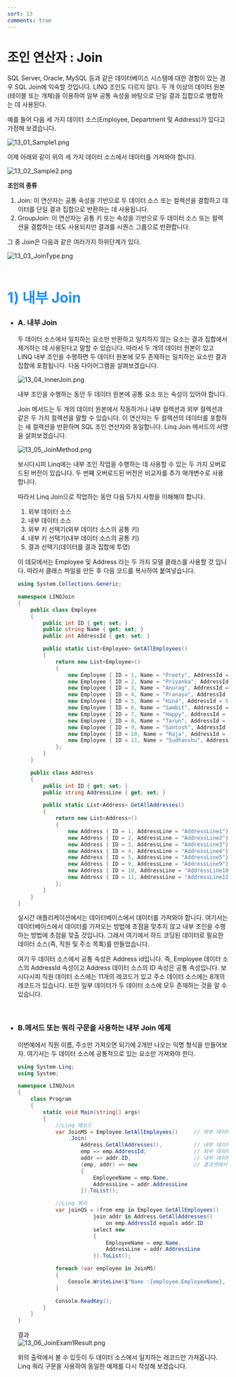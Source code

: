 ```yaml
---
sort: 13
comments: true
---
```


# 조인 연산자 : Join
SQL Server, Oracle, MySQL 등과 같은 데이터베이스 시스템에 대한 경험이 있는 경우 SQL Join에 익숙할 것입니다. LINQ 조인도 다르지 않다. 두 개 이상의 데이터 원본(테이블 또는 개체)을 이용하여 일부 공통 속성을 바탕으로 단일 결과 집합으로 병합하는 데 사용된다.

예를 들어 다음 세 가지 데이터 소스(Employee, Department 및 Address)가 있다고 가정해 보겠습니다.

![13_01_Sample1.png](image/13/13_01_Sample1.png)  

이제 아래와 같이 위의 세 가지 데이터 소스에서 데이터를 가져와야 합니다.

![13_02_Sample2.png](image/13/13_02_Sample2.png)  

**조인의 종류**  

1. Join: 이 연산자는 공통 속성을 기반으로 두 데이터 소스 또는 컬렉션을 결합하고 데이터를 단일 결과 집합으로 반환하는 데 사용됩니다.
2. GroupJoin: 이 연산자는 공통 키 또는 속성을 기반으로 두 데이터 소스 또는 컬렉션을 결합하는 데도 사용되지만 결과를 시퀀스 그룹으로 반환합니다.

그 중 Join은 다음과 같은 여러가지 하위단계가 있다.

![13_03_JoinType.png](image/13/13_03_JoinType.png)  


<br/>

## <font color='dodgerblue' size="6">1) 내부 Join</font>     

- ### A. 내부 Join
    두 데이터 소스에서 일치하는 요소만 반환하고 일치하지 않는 요소는 결과 집합에서 제거하는 데 사용된다고 말할 수 있습니다. 따라서 두 개의 데이터 원본이 있고 LINQ 내부 조인을 수행하면 두 데이터 원본에 모두 존재하는 일치하는 요소만 결과 집합에 포함됩니다. 다음 다이어그램을 살펴보겠습니다.

    ![13_04_InnerJoin.png](image/13/13_04_InnerJoin.png)  

    내부 조인을 수행하는 동안 두 데이터 원본에 공통 요소 또는 속성이 있어야 합니다.

    Join 메서드는 두 개의 데이터 원본에서 작동하거나 내부 컬렉션과 외부 컬렉션과 같은 두 가지 컬렉션을 말할 수 있습니다. 이 연산자는 두 컬렉션의 데이터를 포함하는 새 컬렉션을 반환하며 SQL 조인 연산자와 동일합니다. Linq Join 메서드의 서명을 살펴보겠습니다.

    ![13_05_JoinMethod.png](image/13/13_05_JoinMethod.png)  

    보시다시피 Linq에는 내부 조인 작업을 수행하는 데 사용할 수 있는 두 가지 오버로드된 버전이 있습니다. 두 번째 오버로드된 버전은 비교자를 추가 매개변수로 사용합니다.

    따라서 Linq Join으로 작업하는 동안 다음 5가지 사항을 이해해야 합니다.

    1. 외부 데이터 소스
    2. 내부 데이터 소스
    3. 외부 키 선택기(외부 데이터 소스의 공통 키)
    4. 내부 키 선택기(내부 데이터 소스의 공통 키)
    5. 결과 선택기(데이터를 결과 집합에 투영)

    이 데모에서는 Employee 및 Address 라는 두 가지 모델 클래스를 사용할 것 입니다. 따라서 클래스 파일을 만든 후 다음 코드를 복사하여 붙여넣습니다.

    ```cs
    using System.Collections.Generic;

    namespace LINQJoin
    {
        public class Employee
        {
            public int ID { get; set; }
            public string Name { get; set; }
            public int AddressId { get; set; }

            public static List<Employee> GetAllEmployees()
            {
                return new List<Employee>()
                {
                    new Employee { ID = 1, Name = "Preety", AddressId = 1 },
                    new Employee { ID = 2, Name = "Priyanka", AddressId = 2 },
                    new Employee { ID = 3, Name = "Anurag", AddressId = 3 },
                    new Employee { ID = 4, Name = "Pranaya", AddressId = 4 },
                    new Employee { ID = 5, Name = "Hina", AddressId = 5 },
                    new Employee { ID = 6, Name = "Sambit", AddressId = 6 },
                    new Employee { ID = 7, Name = "Happy", AddressId = 7},
                    new Employee { ID = 8, Name = "Tarun", AddressId = 8 },
                    new Employee { ID = 9, Name = "Santosh", AddressId = 9 },
                    new Employee { ID = 10, Name = "Raja", AddressId = 10},
                    new Employee { ID = 11, Name = "Sudhanshu", AddressId = 11}
                };
            }
        }

        public class Address
        {
            public int ID { get; set; }
            public string AddressLine { get; set; }

            public static List<Address> GetAllAddresses()
            {
                return new List<Address>()
                {
                    new Address { ID = 1, AddressLine = "AddressLine1"},
                    new Address { ID = 2, AddressLine = "AddressLine2"},
                    new Address { ID = 3, AddressLine = "AddressLine3"},
                    new Address { ID = 4, AddressLine = "AddressLine4"},
                    new Address { ID = 5, AddressLine = "AddressLine5"},
                    new Address { ID = 9, AddressLine = "AddressLine9"},
                    new Address { ID = 10, AddressLine = "AddressLine10"},
                    new Address { ID = 11, AddressLine = "AddressLine11"},
                };
            }
        }
    }
    ```

    실시간 애플리케이션에서는 데이터베이스에서 데이터를 가져와야 합니다. 여기서는 데이터베이스에서 데이터를 가져오는 방법에 초점을 맞추지 않고 내부 조인을 수행하는 방법에 초점을 맞출 것입니다. 그래서 여기에서 하드 코딩된 데이터로 필요한 데이터 소스(즉, 직원 및 주소 목록)를 만들었습니다.

    여기 두 데이터 소스에서 공통 속성은 Address id입니다. 즉, Employee 데이터 소스의 AddressId 속성이고 Address 데이터 소스의 ID 속성은 공통 속성입니다. 보시다시피 직원 데이터 소스에는 11개의 레코드가 있고 주소 데이터 소스에는 8개의 레코드가 있습니다. 또한 일부 데이터가 두 데이터 소스에 모두 존재하는 것을 알 수 있습니다.

<br/>

- ### B.메서드 또는 쿼리 구문을 사용하는 내부 Join 예제
    이번예에서 직원 이름, 주소만 가져오면 되기에 2개만 나오는 익명 형식을 만들어보자. 여기서는 두 데이터 소스에 공통적으로 있는 요소만 가져와야 한다.

    ```cs
    using System.Linq;
    using System;

    namespace LINQJoin
    {
        class Program
        {
            static void Main(string[] args)
            {
                //Linq 메쏘드
                var JoinMS = Employee.GetAllEmployees()     // 외부 데이터소스
                    .Join(
                        Address.GetAllAddresses(),          // 내부 데이터소스
                        emp => emp.AddressId,               // 외부 데이터소스의 조인 키
                        addr => addr.ID,                    // 내부 데이터소스의 조인키
                        (emp, addr) => new                  // 결과셋에서 원하는컬럼만 프로젝션
                        {
                            EmployeeName = emp.Name,
                            AddressLine = addr.AddressLine
                        }).ToList();

                //Linq 쿼리
                var joinQS = (from emp in Employee.GetAllEmployees()
                            join addr in Address.GetAllAddresses()
                                on emp.AddressId equals addr.ID
                            select new
                            {
                                EmployeeName = emp.Name,
                                AddressLine = addr.AddressLine
                            }).ToList();

                foreach (var employee in JoinMS)
                {
                    Console.WriteLine($"Name :{employee.EmployeeName}, Address : {employee.AddressLine}");
                }

                Console.ReadKey();
            }
        }
    }
    ```

    결과  
    ![13_06_JoinExam1Result.png](image/13/13_06_JoinExam1Result.png)  

    위의 출력에서 ​​볼 수 있듯이 두 데이터 소스에서 일치하는 레코드만 가져옵니다. Linq 쿼리 구문을 사용하여 동일한 예제를 다시 작성해 보겠습니다.
  

    <br>
    